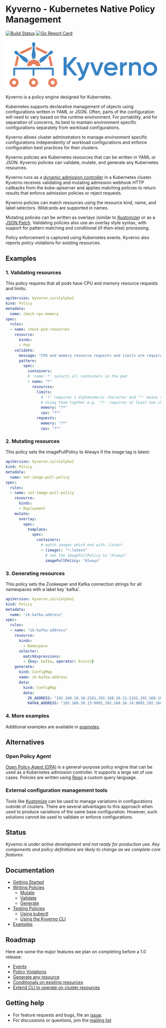 # Kyverno - Kubernetes Native Policy Management

[![Build Status](https://travis-ci.org/nirmata/kyverno.svg?branch=master)](https://travis-ci.org/nirmata/kyverno) [![Go Report Card](https://goreportcard.com/badge/github.com/nirmata/kyverno)](https://goreportcard.com/report/github.com/nirmata/kyverno)

![logo](documentation/images/Kyverno_Horizontal.png)

Kyverno is a policy engine designed for Kubernetes.

Kubernetes supports declarative management of objects using configurations written in YAML or JSON. Often, parts of the configuration will need to vary based on the runtime environment. For portability, and for separation of concerns, its best to mantain environment specific configurations separately from workload configurations.

Kyverno allows cluster adminstrators to manage environment specific configurations independently of workload configurations and enforce configuration best practices for their clusters.

Kyverno policies are Kubernetes resources that can be written in YAML or JSON. Kyverno policies can validate, mutate, and generate any Kubernetes resources. 

Kyverno runs as a [dynamic admission controller](https://kubernetes.io/docs/reference/access-authn-authz/extensible-admission-controllers/) in a Kubernetes cluster. Kyverno receives validating and mutating admission webhook HTTP callbacks from the kube-apiserver and applies matching policies to return results that enforce admission policies or reject requests.

Kyverno policies can match resources using the resource kind, name, and label selectors. Wildcards are supported in names.

Mutating policies can be written as overlays (similar to [Kustomize](https://kubernetes.io/docs/tasks/manage-kubernetes-objects/kustomization/#bases-and-overlays)) or as a [JSON Patch](http://jsonpatch.com/). Validating policies also use an overlay style syntax, with support for pattern matching and conditional (if-then-else) processing. 

Policy enforcement is captured using Kubernetes events. Kyverno also reports policy violations for existing resources.

## Examples

### 1. Validating resources

This policy requires that all pods have CPU and memory resource requests and limits:

````yaml
apiVersion: kyverno.io/v1alpha1
kind: Policy
metadata:
  name: check-cpu-memory
spec:
  rules:
  - name: check-pod-resources
    resource:
      kinds:
      - Pod
    validate:
      message: "CPU and memory resource requests and limits are required"
      pattern:
        spec:
          containers:
          # 'name: *' selects all containers in the pod
          - name: "*"
            resources:
              limits:
                # '?' requires 1 alphanumeric character and '*' means that there can be 0 or more characters. 
                # Using them togther e.g. '?*' requires at least one character. 
                memory: "?*"
                cpu: "?*"
              requests:
                memory: "?*"
                cpu: "?*"
````

### 2. Mutating resources

This policy sets the imagePullPolicy to Always if the image tag is latest:

````yaml
apiVersion: kyverno.io/v1alpha1
kind: Policy
metadata:
  name: set-image-pull-policy
spec:
  rules:
  - name: set-image-pull-policy
    resource:
      kinds:
      - Deployment
    mutate:
      overlay:
        spec:
          template:
            spec:
              containers:
                # match images which end with :latest   
                - (image): "*:latest"
                  # set the imagePullPolicy to "Always"
                  imagePullPolicy: "Always"
````

### 3. Generating resources

This policy sets the Zookeeper and Kafka connection strings for all namespaces with a label key 'kafka'.

````yaml
apiVersion: kyverno.io/v1alpha1
kind: Policy
metadata:
  name: "zk-kafka-address"
spec:
  rules:
  - name: "zk-kafka-address"
    resource:
      kinds:
        - Namespace
      selector:
        matchExpressions:
        - {key: kafka, operator: Exists}
    generate: 
      kind: ConfigMap
      name: zk-kafka-address
      data:
        kind: ConfigMap
        data:
          ZK_ADDRESS: "192.168.10.10:2181,192.168.10.11:2181,192.168.10.12:2181"
          KAFKA_ADDRESS: "192.168.10.13:9092,192.168.10.14:9092,192.168.10.15:9092"
````

### 4. More examples

Additional examples are available in [examples](/examples).

## Alternatives

### Open Policy Agent

[Open Policy Agent (OPA)](https://www.openpolicyagent.org/) is a general-purpose policy engine that can be used as a Kubernetes admission controller. It supports a large set of use cases. Policies are written using [Rego](https://www.openpolicyagent.org/docs/latest/how-do-i-write-policies#what-is-rego) a custom query language. 

### External configuration management tools

Tools like [Kustomize](https://github.com/kubernetes-sigs/kustomize) can be used to manage variations in configurations outside of clusters. There are several advantages to this approach when used to produce variations of the same base configuration. However, such solutions cannot be used to validate or enforce configurations.


## Status

*Kyverno is under active development and not ready for production use.  Key components and policy definitions are likely to change as we complete core features.*


## Documentation

* [Getting Started](documentation/installation.md)
* [Writing Policies](documentation/writing-policies.md)
  * [Mutate](documentation/writing-policies-mutate.md)
  * [Validate](documentation/writing-policies-validate.md)
  * [Generate](documentation/writing-policies-generate.md)
* [Testing Policies](documentation/testing-policies.md)
  * [Using kubectl](documentation/testing-policies.md#Test-using-kubectl)
  * [Using the Kyverno CLI](documentation/testing-policies.md#Test-using-the-Kyverno-CLI)
* [Examples](examples/)

## Roadmap

Here are some the major features we plan on completing before a 1.0 release:

* [Events](https://github.com/nirmata/kyverno/issues/14)
* [Policy Violations](https://github.com/nirmata/kyverno/issues/24)
* [Generate any resource](https://github.com/nirmata/kyverno/issues/21)
* [Conditionals on existing resources](https://github.com/nirmata/kyverno/issues/57)
* [Extend CLI to operate on cluster resources ](https://github.com/nirmata/kyverno/issues/25)

## Getting help

  * For feature requests and bugs, file an [issue](https://github.com/nirmata/kyverno/issues).
  * For discussions or questions, join the [mailing list](https://groups.google.com/forum/#!forum/kyverno)

